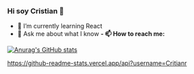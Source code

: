 ### Hi soy Cristian 👋

- 🌱 I’m currently learning React
- 💬 Ask me about what I know 
**- 📫 How to reach me:**

[![Anurag's GitHub stats](https://github-readme-stats.vercel.app/api?username=Critianr&show_icons=true&theme=radical)
](https://github.com/anuraghazra/github-readme-stats)

https://github-readme-stats.vercel.app/api?username=Critianr
<!--
**Critianr/Critianr** is a ✨ _special_ ✨ repository because its `README.md` (this file) appears on your GitHub profile.

Here are some ideas to get you started:

- 🔭 I’m currently working on ...
- 🌱 I’m currently learning ...
- 👯 I’m looking to collaborate on ...
- 🤔 I’m looking for help with ...
### 💬 Ask me about what I know 
- 📫 How to reach me: ...
- 😄 Pronouns: ...
- ⚡ Fun fact: ...
-->
